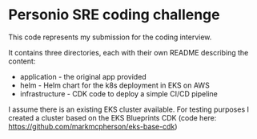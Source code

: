 # Personio SRE coding challenge

This code represents my submission for the coding interview.

It contains three directories, each with their own README describing the content:
* application - the original app provided
* helm - Helm chart for the k8s deployment in EKS on AWS
* infrastructure - CDK code to deploy a simple CI/CD pipeline


I assume there is an existing EKS cluster available.  For testing purposes I created a cluster based on the EKS Blueprints CDK (code here: https://github.com/markmcpherson/eks-base-cdk)

